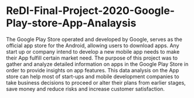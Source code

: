 # ReDI-Final-Project-2020-Google-Play-store-App-Analaysis
The Google Play Store operated and developed by Google, serves as the official app store for the Android, allowing users to download apps. 
Any start up or company intend to develop a new mobile app needs to make their App fulfill certain market need. 
The purpose of this project was to gather and analyze detailed information on apps in the Google Play Store in order to provide insights on app features. 
This data analysis on the App store can help most of start-ups and mobile development companies to take business decisions to proceed or 
alter their plans from earlier stages, save money and reduce risks and increase customer satisfaction.
